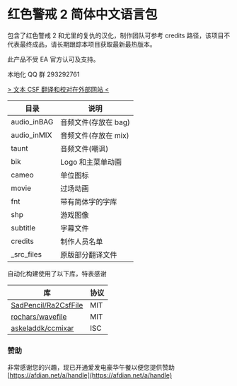 # 红色警戒 2 简体中文语言包

包含了红色警戒 2 和尤里的复仇的汉化，制作团队可参考 credits 路径，该项目不代表最终成品，请长期跟踪本项目获取最新最热版本。

此产品不受 EA 官方认可及支持。

本地化 QQ 群 293292761

[> 文本 CSF 翻译和校对在外部网站 <](https://weblate.usvcs.cn/projects/redalert2_yr_chs/)

| 目录        | 说明                 |
| ----------- | -------------------- |
| audio_inBAG | 音频文件(存放在 bag) |
| audio_inMIX | 音频文件(存放在 mix) |
| taunt       | 音频文件(嘲讽)       |
| bik         | Logo 和主菜单动画    |
| cameo       | 单位图标             |
| movie       | 过场动画             |
| fnt         | 带有简体字的字库     |
| shp         | 游戏图像             |
| subtitle    | 字幕文件             |
| credits     | 制作人员名单         |
| \_src_files | 原版部分翻译文件     |

自动化构建使用了以下库，特表感谢

| 库                                                              | 协议 |
| --------------------------------------------------------------- | ---- |
| [SadPencil/Ra2CsfFile](https://github.com/SadPencil/Ra2CsfFile) | MIT  |
| [rochars/wavefile](https://github.com/rochars/wavefile)         | MIT  |
| [askeladdk/ccmixar](https://github.com/askeladdk/ccmixar)       | ISC  |

### 赞助

非常感谢您的兴趣，现已开通爱发电豪华午餐以便您提供赞助
[https://afdian.net/a/handle](https://afdian.net/a/handle)
